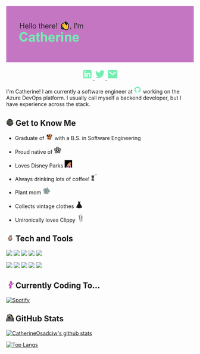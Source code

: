 ![Header Image](https://github.com/CatherineOsadciw/CatherineOsadciw/blob/master/assets/newheader.png)

<p class="socials" align="center">
    <a href="https://www.linkedin.com/in/catherine-osadciw-a65517128/">
        <img src="https://github.com/CatherineOsadciw/CatherineOsadciw/blob/master/assets/linkedin-box-fill.png" width="30px" padding="10px">
    </a>
    <a href="https://twitter.com/cathosadciw">
        <img src="https://github.com/CatherineOsadciw/CatherineOsadciw/blob/master/assets/twitter-fill.png" width="30px" padding="10px">
    </a>
    <a href="mailto:CatherineOsadciw@github.com">
        <img src="https://github.com/CatherineOsadciw/CatherineOsadciw/blob/master/assets/mail-fill.png" width="30px" padding="10px">
    </a>
</p>

I'm Catherine!  I am currently a software engineer at  <img src="https://github.com/CatherineOsadciw/CatherineOsadciw/blob/master/assets/github-fill.png" width="20px"> working on the Azure DevOps platform.  I usually call myself a backend developer, but I have experience across the stack.

##  <img src="https://github.com/CatherineOsadciw/CatherineOsadciw/blob/master/assets/baby-yoda.gif" width="20px"> Get to Know Me
- Graduate of <img src="https://github.com/CatherineOsadciw/CatherineOsadciw/blob/master/assets/rit.png" width="20px"> with a B.S. in Software Engineering

- Proud native of <img src="https://github.com/CatherineOsadciw/CatherineOsadciw/blob/master/assets/roc.jpg" width="20px">

- Loves Disney Parks <img src="https://github.com/CatherineOsadciw/CatherineOsadciw/blob/master/assets/cinderella.gif" width="20px"> 

- Always drinking lots of coffee! <img src="https://github.com/CatherineOsadciw/CatherineOsadciw/blob/master/assets/coffee-grinder.jpg" width="15px"> 

- Plant mom <img src="https://github.com/CatherineOsadciw/CatherineOsadciw/blob/master/assets/succulent.png" width="20px"> 

- Collects vintage clothes <img src="https://github.com/CatherineOsadciw/CatherineOsadciw/blob/master/assets/black-dress-2.png" width="20px"> 

- Unironically loves Clippy <img src="https://github.com/CatherineOsadciw/CatherineOsadciw/blob/master/assets/clippy.png" width="20px"> 


## <img src="https://github.com/CatherineOsadciw/CatherineOsadciw/blob/master/assets/rolling-bb8.gif" width="20px"> Tech and Tools 

![](https://img.shields.io/badge/Code-Java-informational?style=flat&logo=Java&logoColor=white&color=75edb2)
![](https://img.shields.io/badge/Code-Ruby-informational?style=flat&logo=Ruby&logoColor=white&color=75edb2)
![](https://img.shields.io/badge/Code-CSharp-informational?style=flat&logo=Microsoft&logoColor=white&color=75edb2)
![](https://img.shields.io/badge/Code-Python-informational?style=flat&logo=Python&logoColor=white&color=75edb2)
![](https://img.shields.io/badge/Code-SQL-informational?style=flat&logo=MySQL&logoColor=white&color=75edb2)

![](https://img.shields.io/badge/Tools-VS-informational?style=flat&logo=Visual-Studio&logoColor=white&color=c576c3)
![](https://img.shields.io/badge/Tools-VSCode-informational?style=flat&logo=Visual-Studio-Code&logoColor=white&color=c576c3)
![](https://img.shields.io/badge/Tools-AWS-informational?style=flat&logo=Amazon-AWS&logoColor=white&color=c576c3)
![](https://img.shields.io/badge/Tools-GitHub-informational?style=flat&logo=GitHub&logoColor=white&color=c576c3)
![](https://img.shields.io/badge/Tools-AzureDevOps-informational?style=flat&logo=Azure-DevOps&logoColor=white&color=c576c3)

## <img src="https://github.com/CatherineOsadciw/CatherineOsadciw/blob/master/assets/party_chewbacca.gif" width="20px"> Currently Coding To...
[![Spotify](https://spotify-nu.vercel.app/api/spotify)](https://open.spotify.com/user/dex5b3m3iwj04wtr8zsfzhatl)

##  <img src="https://github.com/CatherineOsadciw/CatherineOsadciw/blob/master/assets/porg.png" width="20px"> GitHub Stats

[![CatherineOsadciw's github stats](https://github-readme-stats.vercel.app/api?username=CatherineOsadciw&count_private=true&show_icons=true&theme=cobalt&include_all_commits=true)](https://github.com/CatherineOsadciw/github-readme-stats)

[![Top Langs](https://github-readme-stats.vercel.app/api/top-langs/?username=CatherineOsadciw&count_private=true&theme=cobalt)](https://github.com/CatherineOsadciw/github-readme-stats)

<!--
**CatherineOsadciw/CatherineOsadciw** is a ✨ _special_ ✨ repository because its `README.md` (this file) appears on your GitHub profile.

Here are some ideas to get you started:

- 🔭 I’m currently working on ...
- 🌱 I’m currently learning ...
- 👯 I’m looking to collaborate on ...
- 🤔 I’m looking for help with ...
- 💬 Ask me about ...
- 📫 How to reach me: ...
- 😄 Pronouns: ...
- ⚡ Fun fact: ...
-->
